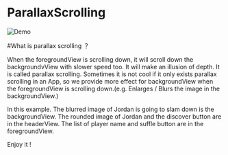 ParallaxScrolling
=================

![Demo](https://github.com/joehsieh/ParallaxScrolling/blob/master/demo.gif)

#What is parallax scrolling ？

When the foregroundView is scrolling down, it will scroll down the backgroundvView with slower speed too. It will make an illusion of depth. It is called parallax scrolling.
Sometimes it is not cool if it only exists parallax scrolling in an App, so we provide more effect for backgroundView when the foregroundView is scrolling down.(e.g. Enlarges / Blurs the image in the backgroundView.)

In this example.
The blurred image of Jordan is going to slam down is the backgroundView.
The rounded image of Jordan and the discover button are in the headerView.
The list of player name and suffle button are in the foregroundView.

Enjoy it !
